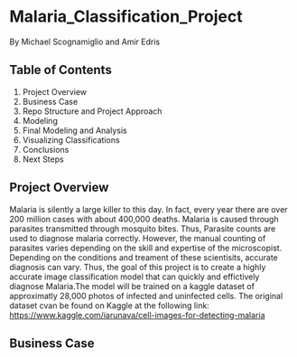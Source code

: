# Malaria_Classification_Project
By Michael Scognamiglio and Amir Edris 
## Table of Contents
1. Project Overview
1. Business Case 
1. Repo Structure and Project Approach
1. Modeling 
1. Final Modeling and Analysis
1. Visualizing Classifications
1. Conclusions 
1. Next Steps
## Project Overview
Malaria is silently a large killer to this day. In fact, every year there are over 200 million cases with about 400,000 deaths.
Malaria is caused through parasites transmitted through mosquito bites. Thus, Parasite counts are used to diagnose malaria  correctly. However, the manual counting of parasites varies depending on the skill and expertise of the microscopist. Depending on the conditions and treament of these scientisits, accurate diagnosis can vary. Thus, the goal of this project is to create a highly accurate image classification model that can quickly and effictively diagnose Malaria.The model will be trained on a kaggle dataset of approximatly 28,000 photos of infected and uninfected cells. The original dataset cvan be found on Kaggle at the following link: https://www.kaggle.com/iarunava/cell-images-for-detecting-malaria
## Business Case 
